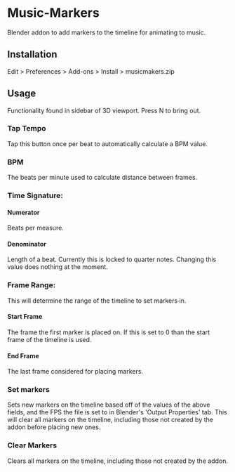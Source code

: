 # Music-Markers
Blender addon to add markers to the timeline for animating to music.

## Installation
Edit > Preferences > Add-ons > Install > musicmakers.zip

## Usage
Functionality found in sidebar of 3D viewport. Press N to bring out.

### Tap Tempo
Tap this button once per beat to automatically calculate a BPM value.

### BPM
The beats per minute used to calculate distance between frames.

### Time Signature:

#### Numerator
Beats per measure.

#### Denominator
Length of a beat. Currently this is locked to quarter notes. Changing this value does nothing at the moment.

### Frame Range:
This will determine the range of the timeline to set markers in.

#### Start Frame
The frame the first marker is placed on. If this is set to 0 than the start frame of the timeline is used.

#### End Frame
The last frame considered for placing markers.

### Set markers
Sets new markers on the timeline based off of the values of the above fields, and the FPS the file is set to in Blender's 'Output Properties' tab. This will clear all markers on the timeline, including those not created by the addon before placing new ones.

### Clear Markers
Clears all markers on the timeline, including those not created by the addon.

